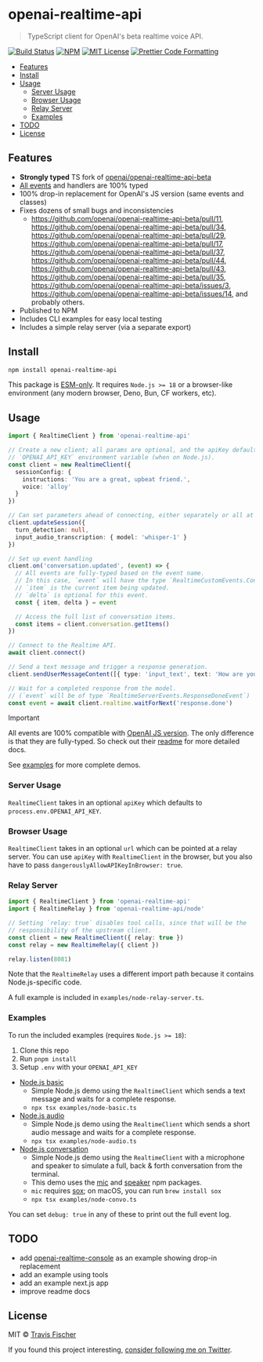 # openai-realtime-api <!-- omit from toc -->

> TypeScript client for OpenAI's beta realtime voice API.

<p>
  <a href="https://github.com/transitive-bullshit/openai-realtime-api/actions/workflows/main.yml"><img alt="Build Status" src="https://github.com/transitive-bullshit/openai-realtime-api/actions/workflows/main.yml/badge.svg" /></a>
  <a href="https://www.npmjs.com/package/openai-realtime-api"><img alt="NPM" src="https://img.shields.io/npm/v/openai-realtime-api.svg" /></a>
  <a href="https://github.com/transitive-bullshit/openai-realtime-api/blob/main/license"><img alt="MIT License" src="https://img.shields.io/badge/license-MIT-blue" /></a>
  <a href="https://prettier.io"><img alt="Prettier Code Formatting" src="https://img.shields.io/badge/code_style-prettier-brightgreen.svg" /></a>
</p>

- [Features](#features)
- [Install](#install)
- [Usage](#usage)
  - [Server Usage](#server-usage)
  - [Browser Usage](#browser-usage)
  - [Relay Server](#relay-server)
  - [Examples](#examples)
- [TODO](#todo)
- [License](#license)

## Features

- **Strongly typed** TS fork of [openai/openai-realtime-api-beta](https://github.com/openai/openai-realtime-api-beta)
- [All events](./src/events.ts) and handlers are 100% typed
- 100% drop-in replacement for OpenAI's JS version (same events and classes)
- Fixes dozens of small bugs and inconsistencies
  - https://github.com/openai/openai-realtime-api-beta/pull/11, https://github.com/openai/openai-realtime-api-beta/pull/34, https://github.com/openai/openai-realtime-api-beta/pull/29, https://github.com/openai/openai-realtime-api-beta/pull/17, https://github.com/openai/openai-realtime-api-beta/pull/37, https://github.com/openai/openai-realtime-api-beta/pull/44, https://github.com/openai/openai-realtime-api-beta/pull/43, https://github.com/openai/openai-realtime-api-beta/pull/35, https://github.com/openai/openai-realtime-api-beta/issues/3, https://github.com/openai/openai-realtime-api-beta/issues/14, and probably others.
- Published to NPM
- Includes CLI examples for easy local testing
- Includes a simple relay server (via a separate export)

## Install

```sh
npm install openai-realtime-api
```

This package is [ESM-only](https://gist.github.com/sindresorhus/a39789f98801d908bbc7ff3ecc99d99c). It requires `Node.js >= 18` or a browser-like environment (any modern browser, Deno, Bun, CF workers, etc).

## Usage

```ts
import { RealtimeClient } from 'openai-realtime-api'

// Create a new client; all params are optional, and the apiKey defaults to the
// `OPENAI_API_KEY` environment variable (when on Node.js).
const client = new RealtimeClient({
  sessionConfig: {
    instructions: 'You are a great, upbeat friend.',
    voice: 'alloy'
  }
})

// Can set parameters ahead of connecting, either separately or all at once.
client.updateSession({
  turn_detection: null,
  input_audio_transcription: { model: 'whisper-1' }
})

// Set up event handling
client.on('conversation.updated', (event) => {
  // All events are fully-typed based on the event name.
  // In this case, `event` will have the type `RealtimeCustomEvents.ConversationUpdatedEvent`
  // `item` is the current item being updated.
  // `delta` is optional for this event.
  const { item, delta } = event

  // Access the full list of conversation items.
  const items = client.conversation.getItems()
})

// Connect to the Realtime API.
await client.connect()

// Send a text message and trigger a response generation.
client.sendUserMessageContent([{ type: 'input_text', text: 'How are you?' }])

// Wait for a completed response from the model.
// (`event` will be of type `RealtimeServerEvents.ResponseDoneEvent`)
const event = await client.realtime.waitForNext('response.done')
```

> [!IMPORTANT]
> All events are 100% compatible with [OpenAI JS version](https://github.com/openai/openai-realtime-api-beta). The only difference is that they are fully-typed. So check out their [readme](https://github.com/openai/openai-realtime-api-beta) for more detailed docs.

See [examples](#examples) for more complete demos.

### Server Usage

`RealtimeClient` takes in an optional `apiKey` which defaults to `process.env.OPENAI_API_KEY`.

### Browser Usage

`RealtimeClient` takes in an optional `url` which can be pointed at a relay server. You can use `apiKey` with `RealtimeClient` in the browser, but you also have to pass `dangerouslyAllowAPIKeyInBrowser: true`.

### Relay Server

```ts
import { RealtimeClient } from 'openai-realtime-api'
import { RealtimeRelay } from 'openai-realtime-api/node'

// Setting `relay: true` disables tool calls, since that will be the
// responsibility of the upstream client.
const client = new RealtimeClient({ relay: true })
const relay = new RealtimeRelay({ client })

relay.listen(8081)
```

Note that the `RealtimeRelay` uses a different import path because it contains Node.js-specific code.

A full example is included in `examples/node-relay-server.ts`.

### Examples

To run the included examples (requires `Node.js >= 18`):

1. Clone this repo
2. Run `pnpm install`
3. Setup `.env` with your `OPENAI_API_KEY`

- [Node.js basic](./examples/node-basic.ts)
  - Simple Node.js demo using the `RealtimeClient` which sends a text message and waits for a complete response.
  - `npx tsx examples/node-basic.ts`
- [Node.js audio](./examples/node-audio.ts)
  - Simple Node.js demo using the `RealtimeClient` which sends a short audio message and waits for a complete response.
  - `npx tsx examples/node-audio.ts`
- [Node.js conversation](./examples/node-convo.ts)
  - Simple Node.js demo using the `RealtimeClient` with a microphone and speaker to simulate a full, back & forth conversation from the terminal.
  - This demo uses the [mic](https://github.com/ashishbajaj99/mic) and [speaker](https://github.com/TooTallNate/node-speaker) npm packages.
  - `mic` requires [sox](https://sourceforge.net/projects/sox/); on macOS, you can run `brew install sox`
  - `npx tsx examples/node-convo.ts`

You can set `debug: true` in any of these to print out the full event log.

## TODO

- add [openai-realtime-console](https://github.com/openai/openai-realtime-console) as an example showing drop-in replacement
- add an example using tools
- add an example next.js app
- improve readme docs

## License

MIT © [Travis Fischer](https://x.com/transitive_bs)

If you found this project interesting, [consider following me on Twitter](https://x.com/transitive_bs).
